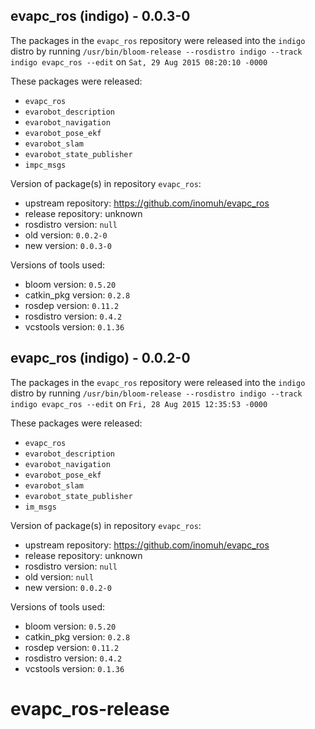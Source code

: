 ## evapc_ros (indigo) - 0.0.3-0

The packages in the `evapc_ros` repository were released into the `indigo` distro by running `/usr/bin/bloom-release --rosdistro indigo --track indigo evapc_ros --edit` on `Sat, 29 Aug 2015 08:20:10 -0000`

These packages were released:
- `evapc_ros`
- `evarobot_description`
- `evarobot_navigation`
- `evarobot_pose_ekf`
- `evarobot_slam`
- `evarobot_state_publisher`
- `impc_msgs`

Version of package(s) in repository `evapc_ros`:
- upstream repository: https://github.com/inomuh/evapc_ros
- release repository: unknown
- rosdistro version: `null`
- old version: `0.0.2-0`
- new version: `0.0.3-0`

Versions of tools used:
- bloom version: `0.5.20`
- catkin_pkg version: `0.2.8`
- rosdep version: `0.11.2`
- rosdistro version: `0.4.2`
- vcstools version: `0.1.36`


## evapc_ros (indigo) - 0.0.2-0

The packages in the `evapc_ros` repository were released into the `indigo` distro by running `/usr/bin/bloom-release --rosdistro indigo --track indigo evapc_ros --edit` on `Fri, 28 Aug 2015 12:35:53 -0000`

These packages were released:
- `evapc_ros`
- `evarobot_description`
- `evarobot_navigation`
- `evarobot_pose_ekf`
- `evarobot_slam`
- `evarobot_state_publisher`
- `im_msgs`

Version of package(s) in repository `evapc_ros`:
- upstream repository: https://github.com/inomuh/evapc_ros
- release repository: unknown
- rosdistro version: `null`
- old version: `null`
- new version: `0.0.2-0`

Versions of tools used:
- bloom version: `0.5.20`
- catkin_pkg version: `0.2.8`
- rosdep version: `0.11.2`
- rosdistro version: `0.4.2`
- vcstools version: `0.1.36`


# evapc_ros-release
